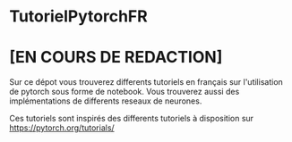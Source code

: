 # TutorielPytorchFR

# [EN COURS DE REDACTION]

Sur ce dépot vous trouverez differents tutoriels en français sur l'utilisation de pytorch sous forme de notebook. Vous trouverez aussi des implémentations de differents reseaux de neurones.

Ces tutoriels sont inspirés des differents tutoriels à disposition sur https://pytorch.org/tutorials/


